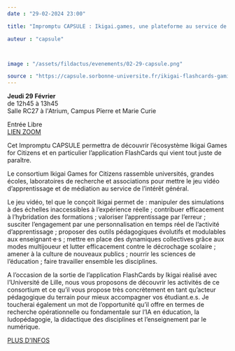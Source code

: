 ```yaml
---
date : "29-02-2024 23:00"

title: "Impromptu CAPSULE : Ikigai.games, une plateforme au service de nos étudiant·e·s"

auteur : "capsule"



image : "/assets/fildactus/evenements/02-29-capsule.png"

source : "https://capsule.sorbonne-universite.fr/ikigai-flashcards-gamification/"
---
```


__Jeudi 29 Février__  
de 12h45 à 13h45  
Salle RC27 à l'Atrium, Campus Pïerre et Marie Curie

Entrée Libre  
[LIEN ZOOM](https://zoom.us/j/93125986339?pwd=MGErMzBIT2x4amxKUXZTY05TeXMrUT09)

Cet Impromptu CAPSULE permettra de découvrir l’écosystème Ikigai Games for Citizens et en particulier l’application FlashCards qui vient tout juste de paraître.

Le consortium Ikigai Games for Citizens rassemble universités, grandes écoles, laboratoires de recherche et associations pour mettre le jeu vidéo d’apprentissage et de médiation au service de l’intérêt général.

Le jeu vidéo, tel que le conçoit Ikigai permet de : manipuler des simulations à  des échelles inaccessibles à l’expérience réelle ; contribuer efficacement à l’hybridation des formations ; valoriser l’apprentissage par l’erreur ; susciter l’engagement par une personnalisation en temps réel de l’activité d’apprentissage ; proposer des outils pédagogiques évolutifs et modulables aux enseignant·e·s ; mettre en place des dynamiques collectives grâce aux modes multijoueur et lutter efficacement contre le décrochage  scolaire ; amener à la culture de nouveaux publics ; nourrir les sciences de l’éducation ; faire travailler ensemble les disciplines.

A l’occasion de la sortie de l’application FlashCards by Ikigai réalisé avec l’Université de Lille, nous vous proposons de découvrir les activités de ce consortium et ce qu’il vous propose très concrètement en tant qu’acteur pédagogique du terrain pour mieux accompagner vos étudiant.e.s. Je toucherai également un mot de l’opportunité qu’il offre en termes de recherche opérationnelle ou fondamentale sur l’IA en éducation, la ludopédagogie, la didactique des disciplines et l’enseignement par le numérique.

[PLUS D'INFOS](https://capsule.sorbonne-universite.fr/ikigai-flashcards-gamification/)